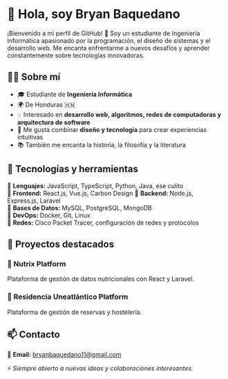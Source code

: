 # 👋 Hola, soy Bryan Baquedano

¡Bienvenido a mi perfil de GitHub! 🚀 Soy un estudiante de Ingeniería Informática apasionado por la programación, el diseño de sistemas y el desarrollo web. Me encanta enfrentarme a nuevos desafíos y aprender constantemente sobre tecnologías innovadoras.

## 🧑‍💻 Sobre mí
- 🎓 Estudiante de **Ingeniería Informática**
- 🌍 De Honduras 🇭🇳
- 💡 Interesado en **desarrollo web, algoritmos, redes de computadoras y arquitectura de software**
- 🎨 Me gusta combinar **diseño y tecnología** para crear experiencias intuitivas
- 📚 También me encanta la historia, la filosofía y la literatura

## 🚀 Tecnologías y herramientas

🔹 **Lenguajes:** JavaScript, TypeScript, Python, Java, ese culito  
🔹 **Frontend:** React.js, Vue.js, Carbon Design
🔹 **Backend:** Node.js, Express.js, Laravel  
🔹 **Bases de Datos:** MySQL, PostgreSQL, MongoDB  
🔹 **DevOps:** Docker, Git, Linux  
🔹 **Redes:** Cisco Packet Tracer, configuración de redes y protocolos  

## 📌 Proyectos destacados

### 🌱 Nutrix Platform
Plataforma de gestión de datos nutricionales con React y Laravel.

### 🏨 Residencia Uneatlántico Platform
Plataforma de gestión de reservas y hostelería.

## 📫 Contacto
📩 **Email:** bryanbaquedano11@gmail.com  

⚡ *Siempre abierto a nuevas ideas y colaboraciones interesantes.*
